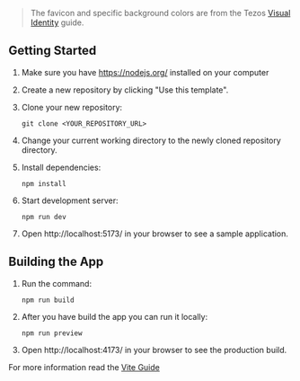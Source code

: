 > The favicon and specific background colors are from the Tezos [Visual Identity](https://tezos.com/visual-identity/) guide.

## Getting Started

1. Make sure you have https://nodejs.org/ installed on your computer
2. Create a new repository by clicking "Use this template".
3. Clone your new repository:

   `git clone <YOUR_REPOSITORY_URL>`

4. Change your current working directory to the newly cloned repository directory.
5. Install dependencies:

   `npm install`

6. Start development server:

   `npm run dev`

7. Open http://localhost:5173/ in your browser to see a sample application.

## Building the App

1. Run the command:

   `npm run build`

2. After you have build the app you can run it locally:

   `npm run preview`

3. Open http://localhost:4173/ in your browser to see the production build.

For more information read the [Vite Guide](https://vitejs.dev/guide/static-deploy.html)
